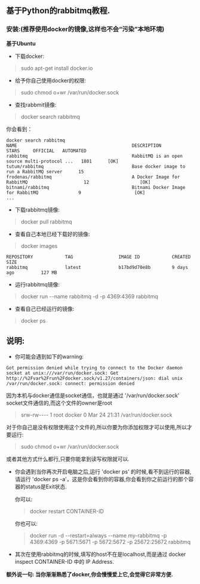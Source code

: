 ## 基于Python的rabbitmq教程.

### 安装:(推荐使用docker的镜像,这样也不会“污染”本地环境)

**基于Ubuntu**

- 下载docker:
> sudo apt-get install docker.io
- 给予你自己使用docker的权限:
> sudo chmod o+wr /var/run/docker.sock
- 查找rabbmit镜像:
> docker search rabbitmq

你会看到：
```
docker search rabbitmq
NAME                                           DESCRIPTION                                     STARS     OFFICIAL   AUTOMATED
rabbitmq                                       RabbitMQ is an open source multi-protocol ...   1801      [OK]       
tutum/rabbitmq                                 Base docker image to run a RabbitMQ server      15                   
frodenas/rabbitmq                              A Docker Image for RabbitMQ                     12                   [OK]
bitnami/rabbitmq                               Bitnami Docker Image for RabbitMQ               9                    [OK]
...
```
- 下载rabbitmq镜像:
> docker pull rabbitmq
- 查看自己本地已经下载好的镜像:
> docker images
```
REPOSITORY            TAG                 IMAGE ID            CREATED             SIZE
rabbitmq              latest              b17bd9d70e8b        9 days ago          127 MB
```
- 运行rabbitmq镜像:
> docker run --name rabbitmq -d -p 4369:4369 rabbitmq
- 查看自己已经运行的镜像:
> docker ps

## 说明:

- 你可能会遇到如下的warning:
```
Got permission denied while trying to connect to the Docker daemon socket at unix:///var/run/docker.sock: Get http://%2Fvar%2Frun%2Fdocker.sock/v1.27/containers/json: dial unix /var/run/docker.sock: connect: permission denied
```
因为本机与docker通信是socket通信，也就是通过 '/var/run/docker.sock' socket文件通信的,而这个文件的owner是root

> srw-rw---- 1 root docker 0 Mar 24 21:31 /var/run/docker.sock

对于你自己是没有权限使用这个文件的,所以你要为你添加权限才可以使用,所以才要运行:
> sudo chmod o+wr /var/run/docker.sock

或者其他方式什么都行,只要你能拿到读写权限就可以.

- 你会遇到当你再次开启电脑之后,运行 'docker ps' 的时候,看不到运行的容器, 请运行 'docker ps -a'，这是你会看到你的容器,你会看到你之前运行的那个容器的status是Exit状态.
  
  你可以:

  > docker restart CONTAINER-ID

  你也可以:

  > docker run -d --restart=always --name my-rabbitmq -p 4369:4369 -p 5671:5671 -p 5672:5672 -p 25672:25672 rabbitmq

- 其次在使用rabbitmq的时候,填写的host不在是localhost,而是通过 docker inspect CONTAINER-ID 中的 IP Address.

**额外说一句: 当你渐渐熟悉了docker,你会慢慢爱上它,会觉得它非常方便.**